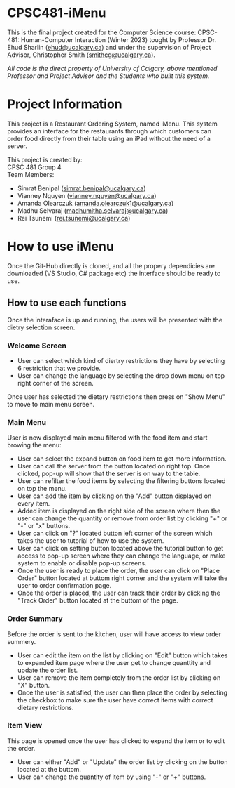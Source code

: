 # CPSC481-iMenu
This is the final project created for the Computer Science course: CPSC-481: Human-Computer Interaction (Winter 2023) tought by Professor Dr. Ehud Sharlin (<ehud@ucalgary.ca>) and under the supervision of Project Advisor, Christopher Smith (<smithcg@ucalgary.ca>).

*All code is the direct property of University of Calgary, above mentioned Professor and Project Advisor and the Students who built this system.*

# Project Information
This project is a Restaurant Ordering System, named iMenu. This system provides an interface for the restaurants through which customers can order food directly from their table using an iPad without the need of a server.

This project is created by:<br>
CPSC 481 Group 4 <br>
Team Members:<br>

* Simrat Benipal (<simrat.benipal@ucalgary.ca>)
* Vianney Nguyen (<vianney.nguyen@ucalgary.ca>)
* Amanda Olearczuk (<amanda.olearczuk1@ucalgary.ca>)
* Madhu Selvaraj (<madhumitha.selvaraj@ucalgary.ca>)
* Rei Tsunemi (<rei.tsunemi@ucalgary.ca>)

# How to use iMenu

Once the Git-Hub directly is cloned, and all the propery dependicies are downloaded (VS Studio, C# package etc) the interface should be ready to use.

## How to use each functions

Once the interaface is up and running, the users will be presented with the dietry selection screen.

### Welcome Screen

* User can select which kind of diertry restrictions they have by selecting 6 restriction that we provide.
* User can change the language by selecting the drop down menu on top right corner of the screen.

Once user has selected the dietary restrictions then press on "Show Menu" to move to main menu screen.

### Main Menu

User is now displayed main menu filtered with the food item and start browing the menu:

* User can select the expand button on food item to get more information.
* User can call the server from the button located on right top. Once clicked, pop-up will show that the server is on way to the table.
* User can refilter the food items by selecting the filtering buttons located on top the menu.
* User can add the item by clicking on the "Add" button displayed on every item.
* Added item is displayed on the right side of the screen where then the user can change the quantity or remove from order list by clicking "+" or "-" or "x" buttons.
* User can click on "?" located button left corner of the screen which takes the user to tutorial of how to use the system.
* User can click on setting button located above the tutorial button to get access to pop-up screen where they can change the language, or make system to enable or disable pop-up screens.
* Once the user is ready to place the order, the user can click on "Place Order" button located at buttom right corner and the system will take the user to order confirmation page.
* Once the order is placed, the user can track their order by clicking the "Track Order" button located at the buttom of the page.

### Order Summary

Before the order is sent to the kitchen, user will have access to view order summery.

* User can edit the item on the list by clicking on "Edit" button which takes to expanded item page where the user get to change quanttity and update the order list.
* User can remove the item completely from the order list by clicking on "X" button.
* Once the user is satisfied, the user can then place the order by selecting the checkbox to make sure the user have correct items with correct dietary restrictions.

### Item View

This page is opened once the user has clicked to expand the item or to edit the order.

* User can either "Add" or "Update" the order list by clicking on the button located at the buttom.
* User can change the quantity of item by using "-" or "+" buttons.